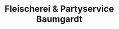 ---
title: "Fleischerei & Partyservice Baumgardt"
url: /bad-belzig/fleischerei-und-partyservice-baumgardt/
shop: Metzgerei
---